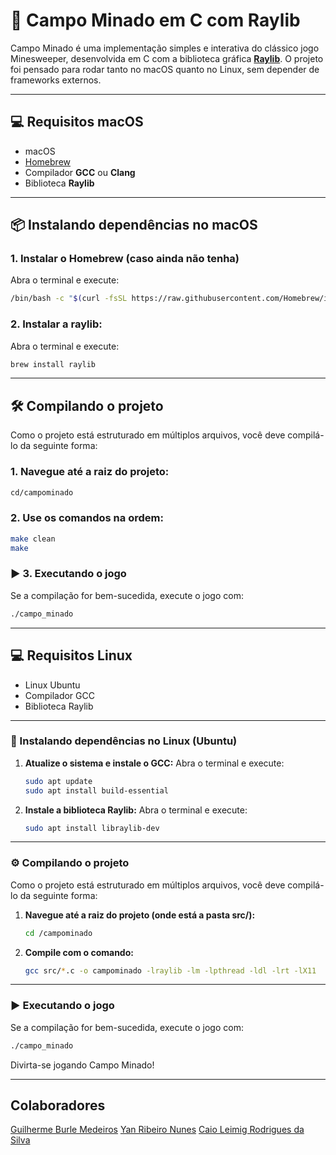 # 🧨 Campo Minado em C com Raylib

Campo Minado é uma implementação simples e interativa do clássico jogo Minesweeper, desenvolvida em C com a biblioteca gráfica **[Raylib](https://www.raylib.com/)**. O projeto foi pensado para rodar tanto no macOS quanto no Linux, sem depender de frameworks externos.

---

## 💻 Requisitos macOS

- macOS  
- [Homebrew](https://brew.sh/)  
- Compilador **GCC** ou **Clang**  
- Biblioteca **Raylib**

---

## 📦 Instalando dependências no macOS

### 1. Instalar o Homebrew (caso ainda não tenha)
Abra o terminal e execute:
 ```bash
/bin/bash -c "$(curl -fsSL https://raw.githubusercontent.com/Homebrew/install/HEAD/install.sh)"
 ```

### 2. Instalar a raylib: 
Abra o terminal e execute:
```bash
brew install raylib
```

---

## 🛠️ Compilando o projeto
Como o projeto está estruturado em múltiplos arquivos, você deve compilá-lo da seguinte forma:
### 1. Navegue até a raiz do projeto:
```bash
cd/campominado
```
### 2. Use os comandos na ordem:
```bash
make clean
make
```

### ▶ 3. Executando o jogo
Se a compilação for bem-sucedida, execute o jogo com:
```bash
./campo_minado
```
---

## 💻 Requisitos Linux

* Linux Ubuntu
* Compilador GCC
* Biblioteca Raylib

---

### 📝 Instalando dependências no Linux (Ubuntu)

1. **Atualize o sistema e instale o GCC:**
   Abra o terminal e execute:

   ```bash
   sudo apt update
   sudo apt install build-essential
   ```

2. **Instale a biblioteca Raylib:**
   Abra o terminal e execute:

   ```bash
   sudo apt install libraylib-dev
   ```

---

### ⚙️ Compilando o projeto

Como o projeto está estruturado em múltiplos arquivos, você deve compilá-lo da seguinte forma:

1. **Navegue até a raiz do projeto (onde está a pasta src/):**

   ```bash
   cd /campominado
   ```

2. **Compile com o comando:**

   ```bash
   gcc src/*.c -o campominado -lraylib -lm -lpthread -ldl -lrt -lX11
   ```

---

### ▶️ Executando o jogo

Se a compilação for bem-sucedida, execute o jogo com:

```bash
./campo_minado
```

Divirta-se jogando Campo Minado!

---

## Colaboradores

[Guilherme Burle Medeiros](https://www.linkedin.com/in/guilherme-burle/)
[Yan Ribeiro Nunes](https://www.linkedin.com/in/yan-ribeiro-nunes/)
[Caio Leimig Rodrigues da Silva](https://www.linkedin.com/in/caio-leimig-rodrigues-da-silva/)
